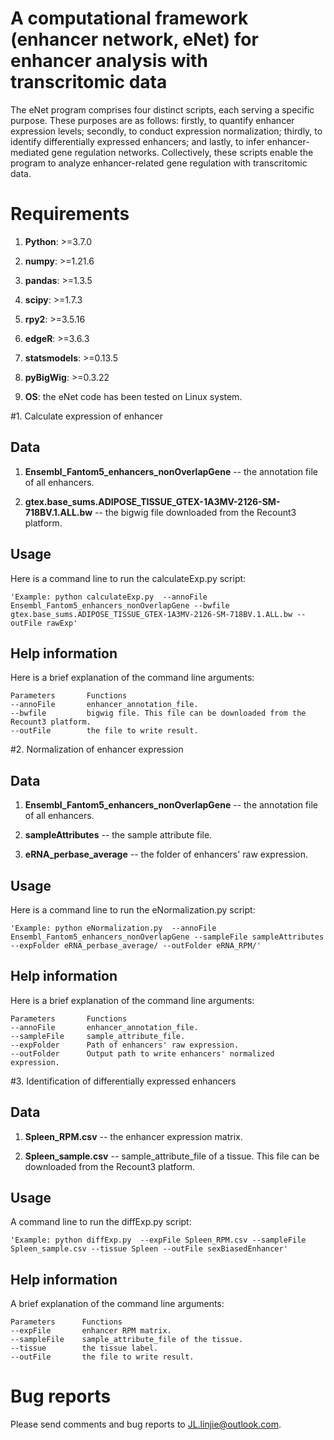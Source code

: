 # A computational framework (enhancer network, eNet) for enhancer analysis with transcritomic data

The eNet program comprises four distinct scripts, each serving a specific purpose. These purposes are as follows: firstly, to quantify enhancer expression levels; secondly, to conduct expression normalization; thirdly, to identify differentially expressed enhancers; and lastly, to infer enhancer-mediated gene regulation networks. Collectively, these scripts enable the program to analyze enhancer-related gene regulation with transcritomic data.

# Requirements
1. **Python**: >=3.7.0

2. **numpy**: >=1.21.6

3. **pandas**: >=1.3.5

4. **scipy**: >=1.7.3

5. **rpy2**: >=3.5.16

6. **edgeR**: >=3.6.3

7. **statsmodels**: >=0.13.5

8. **pyBigWig**: >=0.3.22

9. **OS**: the eNet code has been tested on Linux system.


#1. Calculate expression of enhancer

## Data
1. **Ensembl_Fantom5_enhancers_nonOverlapGene**  --  the annotation file of all enhancers.

2. **gtex.base_sums.ADIPOSE_TISSUE_GTEX-1A3MV-2126-SM-718BV.1.ALL.bw**  --  the bigwig file downloaded from the Recount3 platform.


## Usage
Here is a command line to run the calculateExp.py script:

```
'Example: python calculateExp.py  --annoFile Ensembl_Fantom5_enhancers_nonOverlapGene --bwfile gtex.base_sums.ADIPOSE_TISSUE_GTEX-1A3MV-2126-SM-718BV.1.ALL.bw --outFile rawExp'
```

## Help information
Here is a brief explanation of the command line arguments:

```
Parameters       Functions
--annoFile       enhancer_annotation_file. 
--bwfile         bigwig file. This file can be downloaded from the Recount3 platform. 
--outFile        the file to write result.
```


#2. Normalization of enhancer expression

## Data
1. **Ensembl_Fantom5_enhancers_nonOverlapGene**  --  the annotation file of all enhancers.

2. **sampleAttributes**  --  the sample attribute file.

3. **eRNA_perbase_average**  --  the folder of enhancers' raw expression.

## Usage
Here is a command line to run the eNormalization.py script:

```
'Example: python eNormalization.py  --annoFile Ensembl_Fantom5_enhancers_nonOverlapGene --sampleFile sampleAttributes --expFolder eRNA_perbase_average/ --outFolder eRNA_RPM/'
```

## Help information
Here is a brief explanation of the command line arguments:

```
Parameters       Functions
--annoFile       enhancer_annotation_file. 
--sampleFile     sample_attribute_file. 
--expFolder      Path of enhancers' raw expression.
--outFolder      Output path to write enhancers' normalized expression.
```


#3. Identification of differentially expressed enhancers

## Data
1. **Spleen_RPM.csv**  --  the enhancer expression matrix.

2. **Spleen_sample.csv**  --  sample_attribute_file of a tissue. This file can be downloaded from the Recount3 platform.

## Usage
A command line to run the diffExp.py script:

```
'Example: python diffExp.py  --expFile Spleen_RPM.csv --sampleFile Spleen_sample.csv --tissue Spleen --outFile sexBiasedEnhancer'
```

## Help information
A brief explanation of the command line arguments:

```
Parameters      Functions
--expFile       enhancer RPM matrix. 
--sampleFile    sample_attribute_file of the tissue. 
--tissue        the tissue label.
--outFile       the file to write result.
```

# Bug reports
Please send comments and bug reports to JL.linjie@outlook.com.
